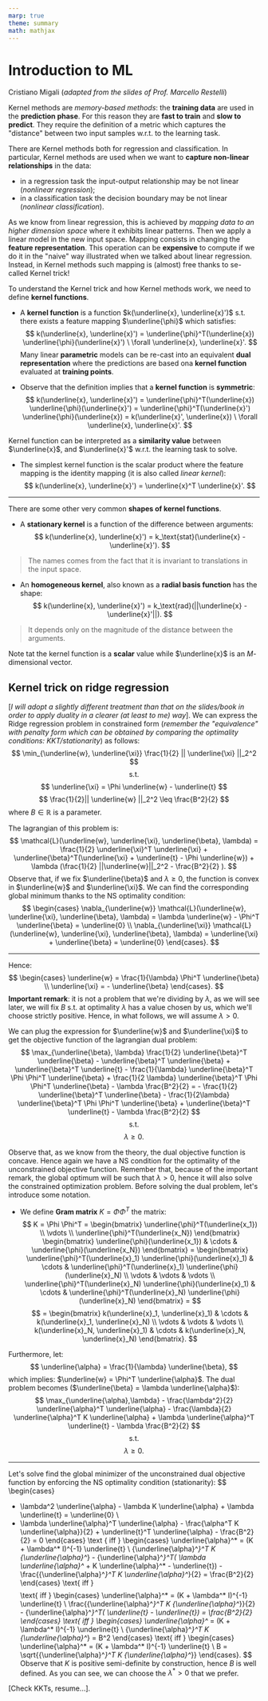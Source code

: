 ```yaml
---
marp: true
theme: summary
math: mathjax
---
```

# Introduction to ML

<div class="author">

Cristiano Migali
(_adapted from the slides of Prof. Marcello Restelli_)

</div>

Kernel methods are _memory-based methods_: the **training data** are used in the **prediction phase**. For this reason they are **fast to train** and **slow to predict**. They require the definition of a metric which captures the "distance" between two input samples w.r.t. to the learning task.

There are Kernel methods both for regression and classification.
In particular, Kernel methods are used when we want to **capture non-linear relationships** in the data:
- in a regression task the input-output relationship may be not linear (_nonlinear regression_);
- in a classification task the decision boundary may be not linear (_nonlinear classification_).

As we know from linear regression, this is achieved by _mapping data to an higher dimension space_ where it exhibits linear patterns. Then we apply a linear model in the new input space. Mapping consists in changing the **feature representation**. This operation can be **expensive** to compute if we do it in the "naive" way illustrated when we talked about linear regression. Instead, in Kernel methods such mapping is (almost) free thanks to se-called Kernel trick!

To understand the Kernel trick and how Kernel methods work, we need to define **kernel functions**.
- A **kernel function** is a function $k(\underline{x}, \underline{x}')$ s.t. there exists a feature mapping $\underline{\phi}$ which satisfies:
$$
k(\underline{x}, \underline{x}') = \underline{\phi}^T(\underline{x}) \underline{\phi}(\underline{x}') \ \forall \underline{x}, \underline{x}'.
$$
Many linear **parametric** models can be re-cast into an equivalent **dual representation** where the predictions are based ona **kernel function** evaluated at **training points**.

- Observe that the definition implies that a **kernel function** is **symmetric**:
$$
k(\underline{x}, \underline{x}') = \underline{\phi}^T(\underline{x}) \underline{\phi}(\underline{x}') = \underline{\phi}^T(\underline{x}') \underline{\phi}(\underline{x}) = k(\underline{x}', \underline{x}) \ \forall \underline{x}, \underline{x}'.
$$

Kernel function can be interpreted as a **similarity value** between $\underline{x}$, and $\underline{x}'$ w.r.t. the learning task to solve.

- The simplest kernel function is the scalar product where the feature mapping is the identity mapping (it is also called _linear kernel_):
$$
k(\underline{x}, \underline{x}') = \underline{x}^T \underline{x}'.
$$

---

There are some other very common **shapes of kernel functions**.

- A **stationary kernel** is a function of the difference between arguments:
$$
k(\underline{x}, \underline{x}') = k_\text{stat}(\underline{x} - \underline{x}').
$$
> The names comes from the fact that it is invariant to translations in the input space.

- An **homogeneous kernel**, also known as a **radial basis function** has the shape:
$$
k(\underline{x}, \underline{x}') = k_\text{rad}(||\underline{x} - \underline{x}'||).
$$
> It depends only on the magnitude of the distance between the arguments.

Note tat the kernel function is a **scalar** value while $\underline{x}$ is an $M$-dimensional vector.

## Kernel trick on ridge regression

[_I will adopt a slightly different treatment than that on the slides/book in order to apply duality in a clearer (at least to me) way_].
We can express the Ridge regression problem in constrained form (_remember the "equivalence" with penalty form which can be obtained by comparing the optimality conditions: KKT/stationarity_) as follows:
$$
\min_{\underline{w}, \underline{\xi}} \frac{1}{2} || \underline{\xi} ||_2^2
$$
$$
\text{s.t.}
$$
$$
\underline{\xi} = \Phi \underline{w} - \underline{t}
$$
$$
\frac{1}{2}|| \underline{w} ||_2^2 \leq \frac{B^2}{2}
$$
where $B \in \mathbb{R}$ is a parameter.

The lagrangian of this problem is:
$$
\mathcal{L}(\underline{w}, \underline{\xi}, \underline{\beta}, \lambda) = \frac{1}{2} \underline{\xi}^T \underline{\xi} + \underline{\beta}^T(\underline{\xi} + \underline{t} - \Phi \underline{w}) + \lambda (\frac{1}{2} ||\underline{w}||_2^2 - \frac{B^2}{2} ).
$$
Observe that, if we fix $\underline{\beta}$ and $\lambda \geq 0$, the function is convex in $\underline{w}$ and $\underline{\xi}$. We can find the corresponding global minimum thanks to the NS optimality condition:
$$
\begin{cases}
\nabla_{\underline{w}} \mathcal{L}(\underline{w}, \underline{\xi}, \underline{\beta}, \lambda) = \lambda \underline{w} - \Phi^T \underline{\beta} = \underline{0} \\
\nabla_{\underline{\xi}} \mathcal{L}(\underline{w}, \underline{\xi}, \underline{\beta}, \lambda) = \underline{\xi} + \underline{\beta} = \underline{0}
\end{cases}.
$$

---

Hence:
$$
\begin{cases}
\underline{w} = \frac{1}{\lambda} \Phi^T \underline{\beta} \\
\underline{\xi} = - \underline{\beta}
\end{cases}.
$$
**Important remark**: it is not a problem that we're dividing by $\lambda$, as we will see later, we will fix $B$ s.t. at optimality $\lambda$ has a value chosen by us, which we'll choose strictly positive. Hence, in what follows, we will assume $\lambda > 0$.

We can plug the expression for $\underline{w}$ and $\underline{\xi}$ to get the objective function of the lagrangian dual problem:
$$
\max_{\underline{\beta}, \lambda} \frac{1}{2} \underline{\beta}^T \underline{\beta} - \underline{\beta}^T \underline{\beta} + \underline{\beta}^T \underline{t} - \frac{1}{\lambda} \underline{\beta}^T \Phi \Phi^T \underline{\beta} + \frac{1}{2 \lambda} \underline{\beta}^T \Phi \Phi^T \underline{\beta} - \lambda \frac{B^2}{2} = - \frac{1}{2} \underline{\beta}^T \underline{\beta} - \frac{1}{2\lambda} \underline{\beta}^T \Phi \Phi^T \underline{\beta} + \underline{\beta}^T \underline{t} - \lambda \frac{B^2}{2}
$$
$$
\text{s.t.}
$$
$$
\lambda \geq 0.
$$

Observe that, as we know from the theory, the dual objective function is concave. Hence again we have a NS condition for the optimality of the unconstrained objective function. Remember that, because of the important remark, the global optimum will be such that $\lambda > 0$, hence it will also solve the constrained optimization problem.
Before solving the dual problem, let's introduce some notation.
- We define **Gram matrix** $K = \Phi \Phi^T$ the matrix:
$$
K = \Phi \Phi^T = \begin{bmatrix} \underline{\phi}^T(\underline{x_1}) \\ \vdots \\ \underline{\phi}^T(\underline{x_N}) \end{bmatrix} \begin{bmatrix} \underline{\phi}(\underline{x_1}) & \cdots & \underline{\phi}(\underline{x_N}) \end{bmatrix} = \begin{bmatrix} \underline{\phi}^T(\underline{x}_1) \underline{\phi}(\underline{x}_1) & \cdots & \underline{\phi}^T(\underline{x}_1) \underline{\phi}(\underline{x}_N) \\
\vdots & \vdots & \vdots \\
\underline{\phi}^T(\underline{x}_N) \underline{\phi}(\underline{x}_1) & \cdots & \underline{\phi}^T(\underline{x}_N) \underline{\phi}(\underline{x}_N) \end{bmatrix} =
$$
$$
= \begin{bmatrix} k(\underline{x}_1, \underline{x}_1) & \cdots & k(\underline{x}_1, \underline{x}_N) \\ \vdots & \vdots & \vdots \\ k(\underline{x}_N, \underline{x}_1) & \cdots & k(\underline{x}_N, \underline{x}_N) \end{bmatrix}.
$$

Furthermore, let:
$$
\underline{\alpha} = \frac{1}{\lambda} \underline{\beta},
$$
which implies: $\underline{w} = \Phi^T \underline{\alpha}$. The dual problem becomes ($\underline{\beta} = \lambda \underline{\alpha}$):
$$
\max_{\underline{\alpha},\lambda} - \frac{\lambda^2}{2} \underline{\alpha}^T \underline{\alpha} - \frac{\lambda}{2} \underline{\alpha}^T K \underline{\alpha} + \lambda \underline{\alpha}^T \underline{t} - \lambda \frac{B^2}{2}
$$
$$
\text{s.t.}
$$
$$
\lambda \geq 0.
$$

---

Let's solve find the global minimizer of the unconstrained dual objective function by enforcing the NS optimality condition (stationarity):
$$
\begin{cases}
- \lambda^2 \underline{\alpha} - \lambda K \underline{\alpha} + \lambda \underline{t} = \underline{0} \\
- \lambda \underline{\alpha}^T \underline{\alpha} - \frac{\alpha^T K \underline{\alpha}}{2} + \underline{t}^T \underline{\alpha} - \frac{B^2}{2} = 0
\end{cases} \text { iff }
\begin{cases}
\underline{\alpha}^* = (K + \lambda^* I)^{-1} \underline{t} \\
{\underline{\alpha}^*}^T K {\underline{\alpha}^*} - {\underline{\alpha}^*}^T( \lambda \underline{\alpha}^* + K \underline{\alpha}^* - \underline{t}) - \frac{{\underline{\alpha}^*}^T K \underline{\alpha}^*}{2} = \frac{B^2}{2}
\end{cases} \text{ iff }
$$
$$
\text{ iff } \begin{cases}
\underline{\alpha}^* = (K + \lambda^* I)^{-1} \underline{t} \\
\frac{{\underline{\alpha}^*}^T K {\underline{\alpha}^*}}{2} - {\underline{\alpha}^*}^T( \underline{t} - \underline{t}) = \frac{B^2}{2}
\end{cases} \text{ iff } \begin{cases}
\underline{\alpha}^* = (K + \lambda^* I)^{-1} \underline{t} \\
{\underline{\alpha}^*}^T K {\underline{\alpha}^*} = B^2
\end{cases} \text{ iff }
\begin{cases}
\underline{\alpha}^* = (K + \lambda^* I)^{-1} \underline{t} \\
B = \sqrt{{\underline{\alpha}^*}^T K {\underline{\alpha}^*}}
\end{cases}.
$$
Observe that $K$ is positive semi-definite by construction, hence $B$ is well defined. As you can see, we can choose the $\lambda^* > 0$ that we prefer.

[Check KKTs, resume...].
